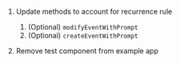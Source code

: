 1. Update methods to account for recurrence rule
    1. (Optional) `modifyEventWithPrompt`
    2. (Optional) `createEventWithPrompt`

2. Remove test component from example app
